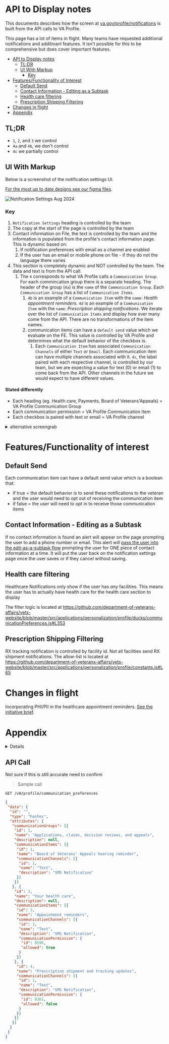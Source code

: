 # API to Display notes

This documents describes how the screen at [va.gov/profile/notifications](https://va.gov/profile/notifications) is built from the API calls to VA Profile.

This page has a lot of items in flight. Many teams have requested additional notifications and additioanl features. It isn't possible for this to be comprehensive but does cover important features. 

<!-- TOC -->

- [API to Display notes](#api-to-display-notes)
  - [TL;DR](#tldr)
  - [UI With Markup](#ui-with-markup)
    - [Key](#key)
- [Features/Functionality of Interest](#featuresfunctionality-of-interest)
  - [Default Send](#default-send)
  - [Contact Information - Editing as a Subtask](#contact-information---editing-as-a-subtask)
  - [Health care filtering](#health-care-filtering)
  - [Prescription Shipping Filtering](#prescription-shipping-filtering)
- [Changes in flight](#changes-in-flight)
- [Appendix](#appendix)


<!-- /TOC -->

## TL;DR

- `1`, `2`, and `3` we control
- `4a` and `4b`, we don't control
- `4c` we partially control

## UI With Markup 

Below is a screenshot of the notification settings UI. 

[For the most up to date designs see our figma files](https://www.figma.com/design/e6JEtrwZCInKk9SjZktx2T/Profile---Notification-Settings?node-id=1-12888&node-type=CANVAS&t=OcxVvp5AEXhSbF73-0). 

![Notification Settings Aug 2024](https://github.com/user-attachments/assets/92ca4358-c755-4bdb-9125-df2e9b5799dd)


### Key

1. `Notification Settings` heading is controlled by the team
2. The copy at the start of the page is controlled by the team
3. Contact information on File, the text is controlled by the team and the information is populated from the profile's contact information page. This is dynamic based on:
     1. If notification preferences with email as a channel are enabled
     2. If the user has an email or mobile phone on file - if they do not the language there varies 
4. This section is completely dynamic and NOT controlled by the team. The data and text is from the API call.
     1. The `4` corresponds to what VA Profile calls a `Communication Group`. For each commincation group there is a separate heading. The header of the group (`4a`) is the `name` of the `Communication Group`. Each `Communication Group` has a list of `Communication Items`.
          1. `4b` is an example of a `Communication Item` with the `name`: _Health appointment reminders_. `4d` is an example of a `Communication Item` with the `name`: _Prescription shipping notifications_. We iterate over the list of `Communication Items` and display how ever many come from the API. There are no transformations of the item names.
          2. communication items can have a `default send` value which we evaluate on the FE. This value is controlled by VA Profile and determines what the default behavior of the checkbox is. 
               1. Each `Communication Item` has associated `Communication Channels` of either `Text` or `Email`. Each communication item can have multiple channels associated with it. `4c`, the label paired with each respective channel, is controlled by our team, but we are expecting a value for text (0) or email (1) to come back from the API. Other channels in the future we would expect to have different values.

#### Stated differently 
- Each heading (eg. Health care, Payments, Board of Veterans'Appeals) = VA Profile Communication Group 
- Each communication permission = VA Profile Communication Item 
- Each checkbox is paired with text or email = VA Profile channel 

<details><summary>alternative screengrab</summary>
<p>

![image](https://github.com/user-attachments/assets/66e8fa4e-7c45-45cb-8044-16c94c5c33bd)

</p>
</details> 

# Features/Functionality of interest

## Default Send 
Each communication item can have a default send value which is a boolean that: 
- if true = the default behavior is to send these notifications to the veteran and the user would need to opt out of receiving the communication item
- if false = the user will need to opt in to receive those communication items
  
## Contact Information - Editing as a Subtask 
If no contact information is found an alert will appear on the page prompting the user to add a phone number or email. This alert will [pass the user into the edit-as-a-subtask flow](https://www.figma.com/design/zRlluj4zQgu4yNykyp3LjS/Profile---Editing-sub-task?node-id=0-1&node-type=CANVAS&t=dnVTJSuNXCX29TPu-0) prompting the user for ONE piece of contact information at a time. It will put the user back on the notification settings page once the user saves or if they cancel without saving.

## Health care filtering 
Healthcare Notifications only show if the user has *any* facilities. This means the user has to actually have health care for the health care section to display

The filter logic is located at <https://github.com/department-of-veterans-affairs/vets-website/blob/master/src/applications/personalization/profile/ducks/communicationPreferences.js#L353>


## Prescription Shipping Filtering
RX tracking notification is controlled by facility id. Not all facilities send RX shipment notifications. The allow-list is located at <https://github.com/department-of-veterans-affairs/vets-website/blob/master/src/applications/personalization/profile/constants.js#L65>


# Changes in flight 
Incorporating PHI/PII in the healthcare appointment reminders. [See the initiative brief](https://github.com/department-of-veterans-affairs/va.gov-team/blob/master/products/identity-personalization/profile/notification-preferences/mhv-notification-preferences-migration/appointmentReminderPHIandPII/README.md).

# Appendix 

<details><summary>Details</summary>
<p>

## TL;DR

- `1`, `2`, and `3c` we control
- `3a` and `3b`, we don't control

## UI Notes

![UI as of April 2022](./assets/notifications-page.png)


### 3c. Options creation note

We create the radio button lists based on the following code.

```jsx
 options={[
          {
            label: `Notify me by ${channelTypes[channelType]}`,
            value: 'true',
            ariaLabel: `Notify me of ${itemName} by ${
              channelTypes[channelType]
            }`,
          },
          {
            label: `Don’t notify me`,
            value: 'false',
            ariaLabel: `Do not notify me of ${itemName} by ${
              channelTypes[channelType]
            }`,
          },
        ]}
```

</p>
</details> 


## API Call

Not sure if this is still accurate need to confirm 

> Sample call

``` API
GET /v0/profile/communication_preferences
```

```json
{
 "data": {
  "id": "",
  "type": "hashes",
  "attributes": {
   "communicationGroups": [{
    "id": 1,
    "name": "Applications, claims, decision reviews, and appeals",
    "description": null,
    "communicationItems": [{
     "id": 1,
     "name": "Board of Veterans' Appeals hearing reminder",
     "communicationChannels": [{
      "id": 1,
      "name": "Text",
      "description": "SMS Notification"
     }]
    }]
   }, {
    "id": 3,
    "name": "Your health care",
    "description": null,
    "communicationItems": [{
     "id": 3,
     "name": "Appointment reminders",
     "communicationChannels": [{
      "id": 1,
      "name": "Text",
      "description": "SMS Notification",
      "communicationPermission": {
       "id": 8596,
       "allowed": true
      }
     }]
    }, {
     "id": 4,
     "name": "Prescription shipment and tracking updates",
     "communicationChannels": [{
      "id": 1,
      "name": "Text",
      "description": "SMS Notification",
      "communicationPermission": {
       "id": 8361,
       "allowed": false
      }
     }]
    }]
   }]
  }
 }
}
```
